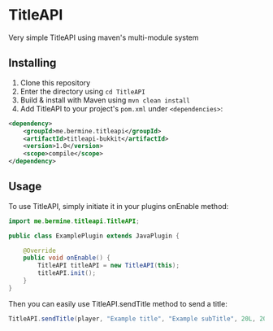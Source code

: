 # TitleAPI

Very simple TitleAPI using maven's multi-module system 

## Installing
1. Clone this repository
2. Enter the directory using `cd TitleAPI`
3. Build & install with Maven using `mvn clean install`
4. Add TitleAPI to your project's `pom.xml` under `<dependencies>`:
```xml
<dependency>
    <groupId>me.bermine.titleapi</groupId>
    <artifactId>titleapi-bukkit</artifactId>
    <version>1.0</version>
    <scope>compile</scope>
</dependency>
```

## Usage
To use TitleAPI, simply initiate it in your plugins onEnable method:
```java
import me.bermine.titleapi.TitleAPI;

public class ExamplePlugin extends JavaPlugin {

    @Override
    public void onEnable() {
        TitleAPI titleAPI = new TitleAPI(this);
        titleAPI.init();
    }
}
```

Then you can easily use TitleAPI.sendTitle method to send a title:
```java
TitleAPI.sendTitle(player, "Example title", "Example subTitle", 20L, 20L, 20L);
```
